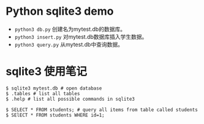 # Python sqlite3 demo

- `python3 db.py` 创建名为mytest.db的数据库。
- `python3 insert.py` 对mytest.db数据库插入学生数据。
- `python3 query.py` 从mytest.db中查询数据。

# sqlite3 使用笔记
```
$ sqlite3 mytest.db # open database
$ .tables # list all tables
$ .help # list all possible commands in sqlite3

$ SELECT * FROM students; # query all items from table called students
$ SElECT * FROM students WHERE id=1;
```
